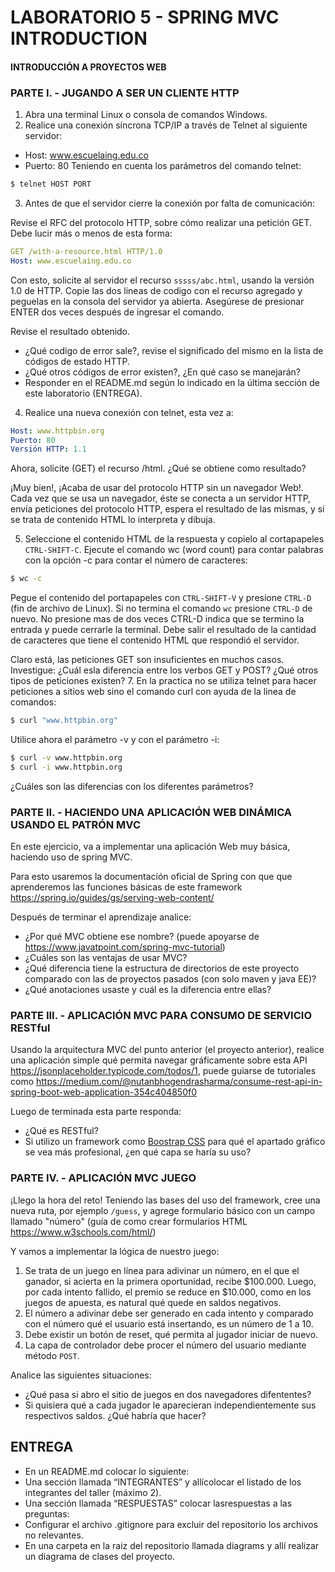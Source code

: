 # LABORATORIO 5 - SPRING MVC INTRODUCTION

#### INTRODUCCIÓN A PROYECTOS WEB

### PARTE I. - JUGANDO A SER UN CLIENTE HTTP
1. Abra una terminal Linux o consola de comandos Windows.
2. Realice una conexión síncrona TCP/IP a través de Telnet al siguiente servidor:
- Host: www.escuelaing.edu.co
- Puerto: 80
Teniendo en cuenta los parámetros del comando telnet:

```sh
$ telnet HOST PORT
```

3. Antes de que el servidor cierre la conexión por falta de comunicación:

Revise el RFC del protocolo HTTP, sobre cómo realizar una petición GET.
Debe lucir más o menos de esta forma:

```yml
GET /with-a-resource.html HTTP/1.0
Host: www.escuelaing.edu.co
```

Con esto, solicite al servidor el recurso `sssss/abc.html`, usando la versión 1.0 de HTTP.
Copie las dos lineas de codigo con el recurso agregado y peguelas en la consola del servidor ya abierta.
Asegúrese de presionar ENTER dos veces después de ingresar el comando.

Revise el resultado obtenido.

- ¿Qué codigo de error sale?, revise el significado del mismo en la lista de códigos de estado HTTP.
- ¿Qué otros códigos de error existen?, ¿En qué caso se manejarán?
- Responder en el README.md según lo indicado en la última sección de este laboratorio (ENTREGA).

4. Realice una nueva conexión con telnet, esta vez a:
```yml
Host: www.httpbin.org
Puerto: 80
Versión HTTP: 1.1
```

Ahora, solicite (GET) el recurso /html. ¿Qué se obtiene como resultado?

¡Muy bien!, ¡Acaba de usar del protocolo HTTP sin un navegador Web!. Cada vez que se usa un navegador, éste se conecta a un servidor HTTP, envía peticiones
del protocolo HTTP, espera el resultado de las mismas, y si se trata de contenido HTML lo interpreta y dibuja.

5. Seleccione el contenido HTML de la respuesta y copielo al cortapapeles `CTRL-SHIFT-C`. Ejecute el comando wc (word count) para contar palabras con la
opción -c para contar el número de caracteres:
```sh
$ wc -c
```

Pegue el contenido del portapapeles con `CTRL-SHIFT-V` y presione `CTRL-D` (fin de archivo de Linux). Si no termina el comando `wc` presione `CTRL-D`
de nuevo. No presione mas de dos veces CTRL-D indica que se termino la entrada y puede cerrarle la terminal. Debe salir el resultado de la cantidad de
caracteres que tiene el contenido HTML que respondió el servidor.

Claro está, las peticiones GET son insuficientes en muchos casos. Investigue: ¿Cuál esla diferencia entre los verbos GET y POST? ¿Qué otros tipos de
peticiones existen?
7. En la practica no se utiliza telnet para hacer peticiones a sitios web sino el comando curl con ayuda de la linea de comandos: 
```sh
$ curl "www.httpbin.org"
```
Utilice ahora el parámetro -v y con el parámetro -i:

```sh
$ curl -v www.httpbin.org
$ curl -i www.httpbin.org
```
¿Cuáles son las diferencias con los diferentes parámetros?

### PARTE II. - HACIENDO UNA APLICACIÓN WEB DINÁMICA USANDO EL PATRÓN MVC
En este ejercicio, va a implementar una aplicación Web muy básica, haciendo uso de spring MVC.

Para esto usaremos la documentación oficial de Spring con que que aprenderemos las funciones básicas de este framework https://spring.io/guides/gs/serving-web-content/

Después de terminar el aprendizaje analice:
- ¿Por qué MVC obtiene ese nombre? (puede apoyarse de https://www.javatpoint.com/spring-mvc-tutorial) 
- ¿Cuáles son las ventajas de usar MVC?
- ¿Qué diferencia tiene la estructura de directorios de este proyecto comparado con las de proyectos pasados (con solo maven y java EE)?
- ¿Qué anotaciones usaste y cuál es la diferencia entre ellas?

### PARTE III. - APLICACIÓN MVC PARA CONSUMO DE SERVICIO RESTful
Usando la arquitectura MVC del punto anterior (el proyecto anterior), realice una aplicación simple qué permita navegar gráficamente sobre esta API
https://jsonplaceholder.typicode.com/todos/1, puede guiarse de tutoriales como https://medium.com/@nutanbhogendrasharma/consume-rest-api-in-spring-boot-web-application-354c404850f0

Luego de terminada esta parte responda:
- ¿Qué es RESTful?
- Si utilizo un framework como [Boostrap CSS](https://getbootstrap.com/) para qué el apartado gráfico se vea más profesional, ¿en qué capa se haría su uso?

### PARTE IV. - APLICACIÓN MVC JUEGO
¡Llego la hora del reto! Teniendo las bases del uso del framework, cree una nueva ruta, por ejemplo `/guess`, y agrege formulario básico con un campo llamado "número" (guía de como crear formularios HTML https://www.w3schools.com/html/)

Y vamos a implementar la lógica de nuestro juego:
1. Se trata de un juego en línea para adivinar un número, en el que el ganador, si acierta en la primera oportunidad, recibe $100.000. Luego, por cada intento fallido, el premio
se reduce en $10.000, como en los juegos de apuesta, es natural qué quede en saldos negativos.
2. El número a adivinar debe ser generado en cada intento y comparado con el número qué el usuario está insertando, es un número de 1 a 10.
3. Debe existir un botón de reset, qué permita al jugador iniciar de nuevo.
4. La capa de controlador debe procer el número del usuario mediante método `POST`.

Analice las siguientes situaciones:
- ¿Qué pasa si abro el sitio de juegos en dos navegadores difententes?
- Si quisiera qué a cada jugador le aparecieran independientemente sus respectivos saldos. ¿Qué habría que hacer?

## ENTREGA
- En un README.md colocar lo siguiente:
- Una sección llamada “INTEGRANTES” y allícolocar el listado de los integrantes del taller (máximo 2).
- Una sección llamada “RESPUESTAS” colocar lasrespuestas a las preguntas:
- Configurar el archivo .gitignore para excluir del repositorio los archivos no relevantes.
- En una carpeta en la raiz del repositorio llamada diagrams y allí realizar un diagrama de clases del proyecto.
